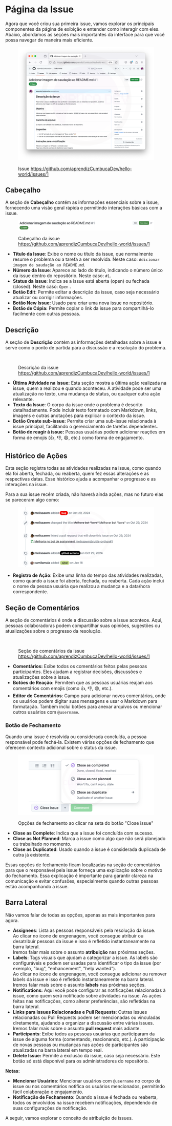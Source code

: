 # Página da Issue

Agora que você criou sua primeira issue, vamos explorar os principais componentes da página de exibição e entender como interagir com eles. Abaixo, abordamos as seções mais importantes da interface para que você possa navegar de maneira mais eficiente.

<figure><img src="../.gitbook/assets/43- Issue criada (1).png" alt=""><figcaption><p>Issue <a href="https://github.com/aprendizCumbucaDev/hello-world/issues/1">https://github.com/aprendizCumbucaDev/hello-world/issues/1</a></p></figcaption></figure>

## **Cabeçalho**

A seção de **Cabeçalho** contém as informações essenciais sobre a issue, fornecendo uma visão geral rápida e permitindo interações básicas com a issue.

<figure><img src="../.gitbook/assets/image (79).png" alt=""><figcaption><p>Cabeçalho da issue <a href="https://github.com/aprendizCumbucaDev/hello-world/issues/1">https://github.com/aprendizCumbucaDev/hello-world/issues/1</a></p></figcaption></figure>

* **Título da Issue**: Exibe o nome ou título da issue, que normalmente resume o problema ou a tarefa a ser resolvida. Neste caso: `Adicionar imagem de saudação ao README.md`.
* **Número da Issue**: Aparece ao lado do título, indicando o número único da issue dentro do repositório. Neste caso: `#1`.
* **Status da Issue**: Indica se a issue está aberta (open) ou fechada (closed). Neste caso: `Open` .
* **Botão Edit**: Permite editar a descrição da issue, caso seja necessário atualizar ou corrigir informações.
* **Botão New Issue:** Usado para criar uma nova issue no repositório.
* **Botão de Cópia:** Permite copiar o link da issue para compartilhá-lo facilmente com outras pessoas.

## Descrição

A seção de **Descrição** contém as informações detalhadas sobre a issue e serve como o ponto de partida para a discussão e a resolução do problema.

<figure><img src="../.gitbook/assets/44- Conteúdo Central Issue.png" alt=""><figcaption><p>Descrição da issue <a href="https://github.com/aprendizCumbucaDev/hello-world/issues/1">https://github.com/aprendizCumbucaDev/hello-world/issues/1</a></p></figcaption></figure>

* **Última Atividade na Issue:** Esta seção mostra a última ação realizada na issue, quem a realizou e quando aconteceu. A atividade pode ser uma atualização no texto, uma mudança de status, ou qualquer outra ação relevante.
* **Texto da Issue**: O corpo da issue onde o problema é descrito detalhadamente. Pode incluir texto formatado com Markdown, links, imagens e outras anotações para explicar o contexto da issue.
* **Botão Create sub-issue:** Permite criar uma sub-issue relacionada à issue principal, facilitando o gerenciamento de tarefas dependentes.
* **Botão de reagir à issue:** Pessoas usuárias podem adicionar reações em forma de emojis (👍, 👎, 😄, etc.) como forma de engajamento.

## **Histórico de Ações**

Esta seção registra todas as atividades realizadas na issue, como quando ela foi aberta, fechada, ou reaberta, quem fez essas alterações e as respectivas datas. Esse histórico ajuda a acompanhar o progresso e as interações na issue.

Para a sua issue recém criada, não haverá ainda ações, mas no futuro elas se pareceram algo como:

<figure><img src="../.gitbook/assets/47 Actions History - issue.png" alt=""><figcaption></figcaption></figure>

* **Registro de Ação**: Exibe uma linha do tempo das atividades realizadas, como quando a issue foi aberta, fechada, ou reaberta. Cada ação inclui o nome da pessoa usuária que realizou a mudança e a data/hora correspondente.

## Seção de Comentários

A seção de comentários é onde a discussão sobre a issue acontece. Aqui, pessoas colaboradoras podem compartilhar suas opiniões, sugestões ou atualizações sobre o progresso da resolução.

<figure><img src="../.gitbook/assets/45 Comentários Issue.png" alt=""><figcaption><p>Seção de comentários da issue <a href="https://github.com/aprendizCumbucaDev/hello-world/issues/1">https://github.com/aprendizCumbucaDev/hello-world/issues/1</a></p></figcaption></figure>

* **Comentários:** Exibe todos os comentários feitos pelas pessoas participantes. Eles ajudam a registrar decisões, discussões e atualizações sobre a issue.
* **Botões de Reação**: Permitem que as pessoas usuárias reajam aos comentários com emojis (como 👍, 👎, 😄, etc.).
* **Editor de Comentários**: Campo para adicionar novos comentários, onde os usuários podem digitar suas mensagens e usar o Markdown para formatação. Também inclui botões para anexar arquivos ou mencionar outros usuários com `@username`.

### Botão de Fechamento

Quando uma issue é resolvida ou considerada concluída, a pessoa responsável pode fechá-la. Existem várias opções de fechamento que oferecem contexto adicional sobre o status da issue.

<figure><img src="../.gitbook/assets/46 Close issue button.png" alt=""><figcaption><p>Opções de fechamento ao clicar na seta do botão "Close issue"</p></figcaption></figure>

* **Close as Complete**: Indica que a issue foi concluída com sucesso.
* **Close as Not Planned**: Marca a issue como algo que não será planejado ou trabalhado no momento.
* **Close as Duplicated**: Usado quando a issue é considerada duplicada de outra já existente.

Essas opções de fechamento ficam localizadas na seção de comentários para que o responsável pela issue forneça uma explicação sobre o motivo do fechamento. Essa explicação é importante para garantir clareza na comunicação e evitar confusões, especialmente quando outras pessoas estão acompanhando a issue.

## Barra Lateral

Não vamos falar de todas as opções, apenas as mais importantes para agora.

* **Assignees**: Lista as pessoas responsáveis pela resolução da issue. \
  Ao clicar no ícone de engrenagem, você consegue atribuir ou desatribuir pessoas da issue e isso é refletido instantaneamente na barra lateral.\
  Iremos falar mais sobre o assunto **atribuição** nas próximas seções.
* **Labels**: Tags visuais que ajudam a categorizar a issue. As labels são configuráveis e podem ser usadas para identificar o tipo da issue (por exemplo, "bug", "enhancement", "help wanted"). \
  Ao clicar no ícone de engrenagem, você consegue adicionar ou remover labels da issue e isso é refletido instantaneamente na barra lateral.\
  Iremos falar mais sobre o assunto **labels** nas próximas seções.
* **Notifications:** Aqui você pode configurar as notificações relacionadas à issue, como quem será notificado sobre atividades na issue. As ações feitas nas notificações, como alterar preferências, são refletidas na barra lateral.
* **Links para Issues Relacionadas e Pull Requests**: Outras issues relacionadas ou Pull Requests podem ser mencionadas ou vinculadas diretamente, ajudando a organizar a discussão entre várias issues.\
  Iremos falar mais sobre o assunto **pull request** mais adiante.
* **Participants**: Exibe todos as pessoas usuárias que participaram da issue de alguma forma (comentando, reacionando, etc.). A participação de novas pessoas ou mudanças nas ações de participantes são atualizadas na barra lateral em tempo real.
* **Delete Issue:** Permite a exclusão da issue, caso seja necessário. Este botão só está disponível para os administradores do repositório.

**Notas:**

* **Mencionar Usuários**: Mencionar usuários com `@username` no corpo da issue ou nos comentários notifica os usuários mencionados, permitindo fácil colaboração e engajamento.
* **Notificação de Fechamento**: Quando a issue é fechada ou reaberta, todos os envolvidos na issue recebem notificações, dependendo de suas configurações de notificação.

A seguir, vamos explorar o conceito de atribuição de issues.

